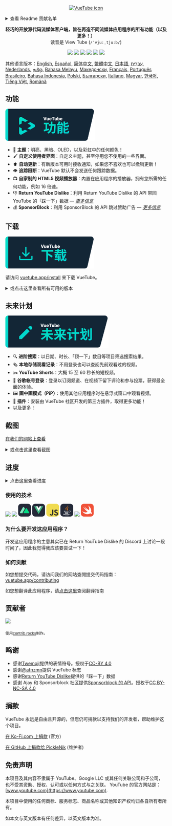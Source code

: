 <p align="center">
  <a href="https://vuetube.app/">
    <img src="https://cdn.discordapp.com/attachments/751596360108605500/980418672331988992/VueTube_Dark.svg" alt="VueTube icon" width="500"/>
  </a>
  </br>
  <details>
  <summary>查看 Readme 贡献名单</summary>

   <sub>标志：<a href="https://github.com/afnzmn">@afnzmn</a></sub> </br>
  <sub>简体中文 Readme 贡献者：<a href="https://github.com/404-Program-not-found">@404-Program-not-found</a> 和 <a href="https://github.com/nokanol45">@nokanol45</a></sub>
  </details>
  
<p align="center">
<strong>轻巧的开放源代码流媒体客户端，旨在再造不同流媒体应用程序的所有功能（以及更多！）</strong>
</br>
读音是 View Tube (<code>/ˈvjuːˌtjuːb/</code>)
</p>

<p align="center">
  <a href="https://github.com/VueTubeApp/VueTube/blob/main/LICENSE" alt="License"><img src="https://img.shields.io/github/license/VueTubeApp/VueTube"></img></a>
  <a href="https://github.com/VueTubeApp/VueTube/actions/workflows/ci.yml" alt="CI"><img src="https://github.com/VueTubeApp/VueTube/actions/workflows/ci.yml/badge.svg"></img></a>
  <a href="https://reddit.com/r/vuetube" alt="Reddit"><img src="https://img.shields.io/reddit/subreddit-subscribers/vuetube?label=r%2FVuetube&logo=reddit&logoColor=white"></img></a>
  <a href="https://t.me/VueTube" alt="Telegram"><img src="https://img.shields.io/endpoint?label=VueTube&url=https%3A%2F%2Ftelegram-badge-4mbpu8e0fit4.runkit.sh%2F%3Furl%3Dhttps%3A%2F%2Ft.me%2FVuetube"></img></a>
  <a href="https://discord.gg/7P8KJrdd5W" alt="Discord"><img src="https://img.shields.io/discord/946587366242533377?label=Discord&style=flat&logo=discord&logoColor=white"></img></a>
  <a href="https://twitter.com/VueTubeApp" alt="Twitter"><img src="https://img.shields.io/twitter/follow/VueTubeApp?label=Follow&style=flat&logo=twitter"></img></a>
</p>

其他语言版本：[English,](/readme.md) [Español,](readme.es.md) [简体中文,](readme.zh-hans.md) [繁體中文,](readme.zh-hant.md) [日本語,](readme.ja.md) [עִברִית,](readme.he.md) [Nederlands,](readme.nl.md) [தமிழ்,](readme.ta.md) [Bahasa Melayu,](readme.ms.md) [Македонски,](readme.mk.md) [Français,](readme.fr.md) [Português Brasileiro,](readme.pt-br.md) [Bahasa Indonesia,](readme.id.md) [Polski,](readme.pl.md) [Български,](readme.bg.md) [Italiano,](readme.it.md) [Magyar,](readme.hu.md) [한국어,](readme.kr.md) [Tiếng Việt,](readme.vi.md) [Română](readme.ro.md)

## 功能

<img src="../resources/readme-zh-hans/Features.zh-hans.svg" alt="VueTube icon" height="100"/>

- 🎨 **主题**：明亮、黑暗、OLED，以及彩虹中的任何颜色！
- 🖌️ **自定义使用者界面**：自定义主题，甚至停用您不使用的一些界面。
- ⬆️ **自动更新**：有新版本可用时接收通知，如果您不喜欢也可以撤销更新！
- 👁️ **追踪阻断**：VueTube 默认不会发送任何跟踪数据。
- 📺 **自家制的 HTML5 视频播放器**：内置在应用程序的播放器，拥有您所需的任何功能，例如 16 倍速。
- 👎 **Return YouTube Dislike**：利用 Return YouTube Dislike 的 API 带回 YouTube 的「踩一下」数据 — [_更多信息_](https://returnyoutubedislike.com)
- 💰 **SponsorBlock**：利用 SponsorBlock 的 API 跳过赞助广告 — [_更多信息_](https://sponsor.ajay.app)

## 下载

<img src="../resources/readme-zh-hans/Install.zh-hans.svg" alt="VueTube icon" height="100"/>

请访问 [vuetube.app/install](https://www.vuetube.app/install) 来下载 VueTube。
<details>
  <summary>或点击这里查看所有可用的版本</summary>
<br />

### 安卓/Android

| <a href=https://nightly.link/VueTubeApp/VueTube/workflows/ci/main/android.zip><img id="im" width="200" src=../resources/getunstable.png></a> | <a href=https://github.com/VueTubeApp/VueTube/releases/download/0.3/VueTube-Canary-June-22-2022.apk><img id="im" width="200" src=../resources/getcanary.png></a> | <a href=https://vuetube.app/install><img id="im" width="200" src=../resources/getstable.png></a> |
| ------------------------------------------------------------------------------------------------------------------------------------------- | --------------------------------------------------------------------------------------------------------------------------------------------------------------- | ----------------------------------------------------------------------------------------------- |
| 有最新的功能，并且经常有更新，但 bug 也最常见。                                                                                             | bug 比 unstable 较少，功能也比 stable 稍新                                                                                                                      | 由于 VueTube 尚未完成开发，暂时未有 Stable 版本下载                                             |

### iOS

| <a href=https://nightly.link/VueTubeApp/VueTube/workflows/ci/main/iOS.zip><img id="im" width="200" src=../resources/getunstable.png></a> | <a href=https://cdn.discordapp.com/attachments/949908267855921163/972164558930198528/VueTube-Canary-May-6-2022.ipa><img id="im" width="200" src=../resources/getcanary.png></a> | <a href=https://vuetube.app/install><img id="im" width="200" src=../resources/getstable.png></a> |
| --------------------------------------------------------------------------------------------------------------------------------------- | ------------------------------------------------------------------------------------------------------------------------------------------------------------------------------ | ----------------------------------------------------------------------------------------------- |
| 有最新的功能，并且经常有更新，但 bug 也最常见。                                                                                         | bug 比 unstable 较少，功能也比 stable 稍新                                                                                                                                     | 由于 VueTube 尚未完成开发，暂时未有 Stable 版本下载                                             |

</details>

## 未来计划

<img src="../resources/readme-zh-hans/Plans.zh-hans.svg" alt="VueTube icon" height="100"/>

- 🔍 **进阶搜索**：以日期、时长、「顶一下」数目等项目筛选搜索结果。
- 🗞️ **本地存储观看记录**：不用登录也可以查阅先前观看过的视频。
- ✂️ **YouTube Shorts**：大概 15 至 60 秒长的短视频。
- 🧑 **谷歌帐号登录**：登录以订阅频道、在视频下留下评论和参与投票，获得最全面的体验。
- 🖼️ **画中画模式（PiP）**：使用其他应用程序时在悬浮式窗口中观看视频。
- 🧩 **插件**：安装由 VueTube 社区开发的第三方插件，取得更多功能！
- 以及更多！

## 截图

[在我们的网站上查看](https://www.vuetube.app/info/screenshots)

<details>
  <summary> 或点击这里查看截图  </summary>
<br />
  
<img src="https://vuetube.app/wtch.png" width="400">
<img src="https://vuetube.app/stng.png" width="400">
<img src="https://vuetube.app/srch.png" width="400">
     
</details>

## 进度

<details>
  <summary> 点击这里查看进度 </summary>

 <br>
 
**通常** | **播放器** | [**提取器**](https://github.com/VueTubeApp/VueTube-Extractor) |
:-: | :-: | :-: |
🟢 评论 (100%) | 🟢 播放 / 暂停 (100%) | 🟢 自动完成搜索 (100%) |
🟢 描述 (100%) | 🟢 轻按显示／隐藏控制项目 (100%) | 🟢 首页 (100%) |
🟢 首页 (100%) | 🟠 进度条／滑动条 (80%) | 🟢 搜索 (100%)
🟢 内置 RYD (100%) | 🟠 全屏 (80%) | 🟠 视频信息 (60%) |
🟢 主题 (100%) | 🟠 画质选择 (50%) | 🔴 频道 (0%) |
🟢 观看页 (100%) | 🔴 迷你播放器 (0%) | 🔴 评论 (0%) |
🟠 内置 Sponsorblock (95%) | 🔴 背景播放 (0%) | 🔴 即时通讯 (0%) |
🟠 自动更新 (50%) | 🔴 画中画 (0%) | 🔴 热门内容 (0%)
🟠 频道页 (50%) |  🔴 字幕 (0%) | 🔴 互动 (0%) |
🟠 社区帖子 (10%) | 🔴 信息卡 (0%) | 🔴 播放列表 (0%) |
🟠 可自定义的 Shorts 界面 (10%) |  | 🔴 通知 (0%)
🟠 可自定义的 YT Music 界面 (10%) |  | 🔴 登录 (0%)
🟠 可自定义的界面 (30%) |  |  |
🟠 媒体库页 (10%) |  |  |
🟠 评论回覆 (50%) |  |  |
🟠 第三方插件 (40%) |  |  |
🟠 VueTube 播放器 (参见右方进度) |  |  |
🟠 VueTube 提取器 (参见右方进度) |  |  |
🔴 本地存储观看记录 (0%) |  |  |
🔴 订阅项目页 |  |  |
🔴 支援其他平台 (0%) |  |  |
  
</details>

### 使用的技术

<a href="https://capacitorjs.com/solution/vue"><img src="https://cdn.discordapp.com/attachments/953538236716814356/955694368742834176/Capacitator-Dark.svg" height=40/></a> <a href="https://vuetifyjs.com/"><img src="https://cdn.discordapp.com/attachments/810799100940255260/973719873467342908/Vuetify-Dark.svg" height=40/></a> <a href="https://nuxtjs.org/"><img src="https://github.com/tandpfun/skill-icons/raw/main/icons/NuxtJS-Dark.svg" height=40/></a> <a href="https://vuejs.org/"><img src="https://github.com/tandpfun/skill-icons/raw/main/icons/VueJS-Dark.svg" height=40/></a> <a href="https://javascript.com/"><img src="https://github.com/tandpfun/skill-icons/raw/main/icons/JavaScript.svg" height=40/></a> <a href="https://java.com/"><img src="https://github.com/tandpfun/skill-icons/raw/main/icons/Java-Dark.svg" height=40/></a> <a href="https://gradle.com/"><img src="https://cdn.discordapp.com/attachments/810799100940255260/955691550560636958/Gradle.svg" height=40/></a> <a href="https://developer.apple.com/swift/"><img src="https://github.com/tandpfun/skill-icons/raw/main/icons/Swift.svg" height=40/></a>

### 为什么要开发这应用程序？

开发这应用程序的主意其实已在 Return YouTube Dislike 的 Discord 上讨论一段时间了，因此我觉得我应该要尝试一下！

### 如何贡献

如您想提交代码，请访问我们的网站查閲提交代码指南：[vuetube.app/contributing](https://www.vuetube.app/contributing)

如您想翻译此应用程序，请[点击这里](/NUXT/plugins/languages)查阅翻译指南

## 贡献者

<a href="https://github.com/VueTubeApp/VueTube/graphs/contributors">
  <img src="https://contrib.rocks/image?repo=VueTubeApp/VueTube" />
</a>

<sub>使用[contrib.rocks](https://contrib.rocks)制作。</sub>

## 鸣谢

- 感谢[Twemoji](https://twemoji.twitter.com/)提供的表情符号。授权于[CC-BY 4.0](https://creativecommons.org/licenses/by/4.0/)
- 感谢[@afnzmn](https://github.com/afnzmn)提供 VueTube 标志
- 感谢[Return YouTube Dislike](https://returnyoutubedislike.com)提供的「踩一下」数据
- 感谢 Ajay 和 Sponsorblock 社区提供[Sponsorblock 的 API](http://sponsorblock.ajay.app/)。授权于[CC BY-NC-SA 4.0](https://creativecommons.org/licenses/by-nc-sa/4.0/)

## 捐款

VueTube 永远是自由且开源的，但您仍可捐款以支持我们的开发者，帮助维护这个项目。

[在 Ko-Fi.com 上捐款](https://ko-fi.com/vuetube) (官方)

[在 GitHub 上捐款给 PickleNik](https://github.com/sponsors/PickleNik) (维护者)

## 免责声明

本项目及其内容不隶属于 YouTube、Google LLC 或其任何关联公司和子公司，也不受其资助、授权、认可或以任何方式与之关联。 YouTube 的官方网站是：[www.youtube.com](https://www.youtube.com).

本项目中使用的任何商标、服务标志、商品名称或其他知识产权均归各自所有者所有。

如本文与英文版本有任何差异，以英文版本为准。
